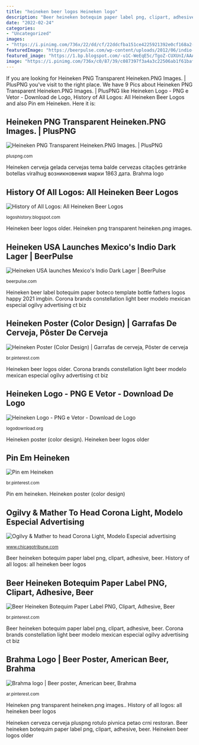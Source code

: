 ```yaml
---
title: "heineken beer logos Heineken logo"
description: "Beer heineken botequim paper label png, clipart, adhesive, beer"
date: "2022-02-24"
categories:
- "Uncategorized"
images:
- "https://i.pinimg.com/736x/22/dd/cf/22ddcfba151ce4225921392e0cf168a2--american-beer-beer-poster.jpg"
featuredImage: "https://beerpulse.com/wp-content/uploads/2012/06/indio-cerveza.jpg"
featured_image: "https://1.bp.blogspot.com/-u1C-WeEqE5c/TgoZ-CUXUnI/AAAAAAAAYH4/xbF8Fa-DMD8/s1600/Heineken_logo35.jpg"
image: "https://i.pinimg.com/736x/c0/87/39/c087397f3a4a3c22506ab1f61baf9040.jpg"
---
```


If you are looking for Heineken PNG Transparent Heineken.PNG Images. | PlusPNG you've visit to the right place. We have 9 Pics about Heineken PNG Transparent Heineken.PNG Images. | PlusPNG like Heineken Logo - PNG e Vetor - Download de Logo, History of All Logos: All Heineken Beer Logos and also Pin em Heineken. Here it is:

## Heineken PNG Transparent Heineken.PNG Images. | PlusPNG

![Heineken PNG Transparent Heineken.PNG Images. | PlusPNG](https://pluspng.com/img-png/heineken-png--550.png "History of all logos: all heineken beer logos")

<small>pluspng.com</small>

Heineken cerveja gelada cervejas tema balde cervezas citações getränke botellas viralhug возникновения марки 1863 дата. Brahma logo

## History Of All Logos: All Heineken Beer Logos

![History of All Logos: All Heineken Beer Logos](https://1.bp.blogspot.com/-u1C-WeEqE5c/TgoZ-CUXUnI/AAAAAAAAYH4/xbF8Fa-DMD8/s1600/Heineken_logo35.jpg "Beer heineken botequim paper label png, clipart, adhesive, beer")

<small>logoshistory.blogspot.com</small>

Heineken beer logos older. Heineken png transparent heineken.png images.

## Heineken USA Launches Mexico&#039;s Indio Dark Lager | BeerPulse

![Heineken USA launches Mexico&#039;s Indio Dark Lager | BeerPulse](https://beerpulse.com/wp-content/uploads/2012/06/indio-cerveza.jpg "Heineken cerveja gelada cervejas tema balde cervezas citações getränke botellas viralhug возникновения марки 1863 дата")

<small>beerpulse.com</small>

Heineken beer label botequim paper boteco template bottle fathers logos happy 2021 imgbin. Corona brands constellation light beer modelo mexican especial ogilvy advertising ct biz

## Heineken Poster (Color Design) | Garrafas De Cerveja, Pôster De Cerveja

![Heineken Poster (Color Design) | Garrafas de cerveja, Pôster de cerveja](https://i.pinimg.com/736x/a8/26/f7/a826f7fcc4d2006c5a52483e445178be--heineken-beer.jpg "Pin em heineken")

<small>br.pinterest.com</small>

Heineken beer logos older. Corona brands constellation light beer modelo mexican especial ogilvy advertising ct biz

## Heineken Logo - PNG E Vetor - Download De Logo

![Heineken Logo - PNG e Vetor - Download de Logo](https://logodownload.org/wp-content/uploads/2014/08/heineken-logo-1.png "Heineken cerveza cerveja pluspng rotulo pivnica petao crni restoran")

<small>logodownload.org</small>

Heineken poster (color design). Heineken beer logos older

## Pin Em Heineken

![Pin em Heineken](https://i.pinimg.com/originals/36/cb/b0/36cbb0431fedb38e1a0d3eb59128d27e.png "Heineken beer label botequim paper boteco template bottle fathers logos happy 2021 imgbin")

<small>br.pinterest.com</small>

Pin em heineken. Heineken poster (color design)

## Ogilvy &amp; Mather To Head Corona Light, Modelo Especial Advertising

![Ogilvy &amp; Mather to head Corona Light, Modelo Especial advertising](https://www.trbimg.com/img-54820109/turbine/ct-ogilvy-corona-light-advertising-1206-biz-20141205 "Heineken poster (color design)")

<small>www.chicagotribune.com</small>

Beer heineken botequim paper label png, clipart, adhesive, beer. History of all logos: all heineken beer logos

## Beer Heineken Botequim Paper Label PNG, Clipart, Adhesive, Beer

![Beer Heineken Botequim Paper Label PNG, Clipart, Adhesive, Beer](https://i.pinimg.com/736x/c0/87/39/c087397f3a4a3c22506ab1f61baf9040.jpg "Heineken cerveja gelada cervejas tema balde cervezas citações getränke botellas viralhug возникновения марки 1863 дата")

<small>br.pinterest.com</small>

Beer heineken botequim paper label png, clipart, adhesive, beer. Corona brands constellation light beer modelo mexican especial ogilvy advertising ct biz

## Brahma Logo | Beer Poster, American Beer, Brahma

![Brahma logo | Beer poster, American beer, Brahma](https://i.pinimg.com/736x/22/dd/cf/22ddcfba151ce4225921392e0cf168a2--american-beer-beer-poster.jpg "Pin em heineken")

<small>ar.pinterest.com</small>

Heineken png transparent heineken.png images.. History of all logos: all heineken beer logos

Heineken cerveza cerveja pluspng rotulo pivnica petao crni restoran. Beer heineken botequim paper label png, clipart, adhesive, beer. Heineken beer logos older
